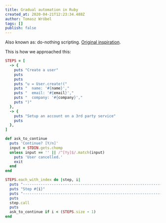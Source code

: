 ```yaml
---
title: Gradual automation in Ruby 
created_at: 2020-04-21T12:23:34.488Z
author: Tomasz Wróbel
tags: []
publish: false
---
```


Also known as: do-nothing scripting. [Original inspiration](https://blog.danslimmon.com/2019/07/15/do-nothing-scripting-the-key-to-gradual-automation/).


This is how we approached this:

```ruby
STEPS = [
  -> {
    puts "Create a user"
    puts
    puts
    puts "u = User.create!("
    puts "  name: '#{name}',"
    puts "  email: '#{email}',"
    puts "  company: '#{company}',"
    puts ")"
  },
  -> {
    puts "Setup an account on a 3rd party service"
    puts
  },
]

def ask_to_continue
  puts 'Continue? [Y/n]'
  input = STDIN.gets.chomp
  unless input == '' || /^[Yy]$/.match(input)
    puts 'User cancelled.'
    exit
  end
end

STEPS.each_with_index do |step, i|
  puts "-----------------------------------------------------------------------"
  puts "Step #{i}"
  puts "-----------------------------------------------------------------------"
  puts
  step.call
  puts
  ask_to_continue if i < (STEPS.size - 1)
end
```
